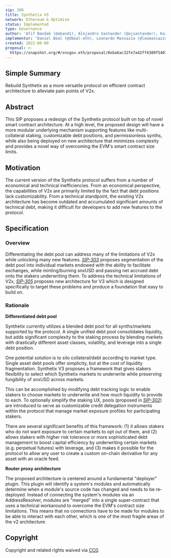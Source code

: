 ```yaml
---
sip: 300
title: Synthetix V3
network: Ethereum & Optimism
status: Implemented
type: Governance
author: 'Afif Bandak (@aband1), Alejandro Santander (@ajsantander), Kain Warwick (@kaiynne), Noah Litvin (@noahlitvin)'
implementor: 'Daniel Beal (@dbeal-eth), Leonardo Massazza (@leomassazza), Alejandro Santander (@ajsantander)'
created: 2022-06-09
proposal: >-
  https://snapshot.org/#/snxgov.eth/proposal/0xba6ac32fe7a42ff4389f5407a9fe0583fecba11d79f037f43748f79ea8518075
---
```


## Simple Summary

<!--"If you can't explain it simply, you don't understand it well enough." Simply describe the outcome the proposed changes intends to achieve. This should be non-technical and accessible to a casual community member.-->

Rebuild Synthetix as a more versatile protocol on efficient contract architecture to alleviate pain points of V2x.

## Abstract

<!--A short (~200 word) description of the proposed change, the abstract should clearly describe the proposed change. This is what *will* be done if the SIP is implemented, not *why* it should be done or *how* it will be done. If the SIP proposes deploying a new contract, write, "we propose to deploy a new contract that will do x".-->

This SIP proposes a redesign of the Synthetix protocol built on top of novel smart contract architecture. At a high level, the proposed design will have a more modular underlying mechanism supporting features like multi-collateral staking, customizable debt positions, and permissionless synths, while also being deployed on new architecture that minimizes complexity and provides a novel way of overcoming the EVM's smart contract size limits.

## Motivation

<!--This is the problem statement. This is the *why* of the SIP. It should clearly explain *why* the current state of the protocol is inadequate.  It is critical that you explain *why* the change is needed, if the SIP proposes changing how something is calculated, you must address *why* the current calculation is inaccurate or wrong. This is not the place to describe how the SIP will address the issue!-->

The current version of the Synthetix protocol suffers from a number of economical and technical inefficiencies. From an economical perspective, the capabilities of V2x are primarily limited by the fact that debt positions lack customizability. From a technical standpoint, the existing V2x architecture has become outdated and accumulated significant amounts of technical debt, making it difficult for developers to add new features to the protocol.

## Specification

### Overview

<!--This is a high level overview of *how* the SIP will solve the problem. The overview should clearly describe how the new feature will be implemented.-->

Differentiating the debt pool can address many of the limitations of V2x while unlocking many new features. _[SIP-303](https://sips.synthetix.io/sips/sip-303/)_ proposes segmentation of the debt pool into individual markets endowed with the ability to facilitate exchanges, while minting/burning snxUSD and passing net accrued debt onto the stakers underwriting them. To address the technical limitations of V2x, _[SIP-305](https://sips.synthetix.io/sips/sip-305/)_ proposes new architecture for V3 which is designed specifically to target these problems and produce a foundation that easy to build on.

### Rationale

<!--This is where you explain the reasoning behind how you propose to solve the problem. Why did you propose to implement the change in this way, what were the considerations and trade-offs. The rationale fleshes out what motivated the design and why particular design decisions were made. It should describe alternate designs that were considered and related work. The rationale may also provide evidence of consensus within the community, and should discuss important objections or concerns raised during discussion.-->

**Differentiated debt pool**

Synthetix currently utilizes a blended debt pool for all synths/markets supported by the protocol. A single unified debt pool consolidates liquidity, but adds significant complexity to the staking process by blending markets with drastically different asset classes, volatility, and leverage into a single debt position.

One potential solution is to silo collateral/debt according to market type. Single asset debt pools offer simplicity, but at the cost of liquidity fragmentation. Synthetix V3 proposes a framework that gives stakers flexibility to select which Synthetix markets to underwrite while preserving fungibility of snxUSD across markets.

This can be accomplished by modifying debt tracking logic to enable stakers to choose markets to underwrite and how much liquidity to provide to each. To optionally simplify the staking UX, pools (proposed in _[SIP-302](https://sips.synthetix.io/sips/sip-302/)_) are introduced to serve as customizable credit delegation instruments within the protocol that manage market exposure profiles for participating stakers.

There are several significant benefits of this framework: (1) it allows stakers who do not want exposure to certain markets to opt out of them, and (2) allows stakers with higher risk tolerance or more sophisticated debt management to boost capital efficiency by underwriting certain markets (e.g. perpetual futures) with leverage, and (3) makes it possible for the protocol to allow any user to create a custom on-chain derivative for any asset with an oracle feed.

**Router proxy architecture**

The proposed architecture is centered around a fundamental "deployer" plugin. This plugin will identify a system's modules and automatically determine when a module's source code has changed and needs to be re-deployed. Instead of connecting the system's modules via an AddressResolver, modules are "merged" into a single super-contract that uses a technical workaround to overcome the EVM's contract size limitations. This means that no connections have to be made for modules to be able to interact with each other, which is one of the most fragile areas of the v2 architecture.

## Copyright

Copyright and related rights waived via [CC0](https://creativecommons.org/publicdomain/zero/1.0/).
